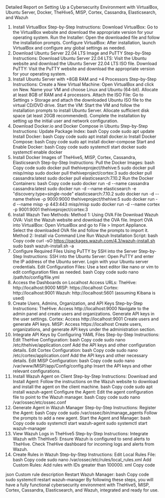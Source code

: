 Detailed Report on Setting Up a Cybersecurity Environment with VirtualBox, Ubuntu Server, Docker, TheHive5, MISP, Cortex, Cassandra, Elasticsearch, and Wazuh
1. Install VirtualBox
Step-by-Step Instructions:
Download VirtualBox: Go to the VirtualBox website and download the appropriate version for your operating system.
Run the Installer: Open the downloaded file and follow the installation prompts.
Configure VirtualBox: After installation, launch VirtualBox and configure any global settings as needed.
2. Download Ubuntu Server 22.04 LTS Image and PuTTY
Step-by-Step Instructions:
Download Ubuntu Server 22.04 LTS:
Visit the Ubuntu website and download the Ubuntu Server 22.04 LTS ISO file.
Download PuTTY:
Visit the PuTTY website and download the appropriate version for your operating system.
3. Install Ubuntu Server with +8GB RAM and +4 Processors
Step-by-Step Instructions:
Create a New Virtual Machine:
Open VirtualBox and click on New.
Name your VM and choose Linux and Ubuntu (64-bit).
Allocate at least 8GB of RAM and 4 processors.
Attach the ISO File:
Go to Settings > Storage and attach the downloaded Ubuntu ISO file to the virtual CD/DVD drive.
Start the VM:
Start the VM and follow the installation prompts to install Ubuntu Server.
Allocate sufficient disk space (at least 20GB recommended).
Complete the installation by setting up the initial user and network configuration.
4. Download Docker.io and Docker Compose in Ubuntu
Step-by-Step Instructions:
Update Package Index:
bash
Copy code
sudo apt update
Install Docker:
bash
Copy code
sudo apt install docker.io
Install Docker Compose:
bash
Copy code
sudo apt install docker-compose
Start and Enable Docker:
bash
Copy code
sudo systemctl start docker
sudo systemctl enable docker
5. Install Docker Images of TheHive5, MISP, Cortex, Cassandra, Elasticsearch
Step-by-Step Instructions:
Pull the Docker Images:
bash
Copy code
sudo docker pull thehiveproject/thehive:5
sudo docker pull misp/misp
sudo docker pull thehiveproject/cortex:3
sudo docker pull cassandra:latest
sudo docker pull elasticsearch:7.10.2
Run the Docker Containers:
bash
Copy code
sudo docker run -d --name cassandra cassandra:latest
sudo docker run -d --name elasticsearch -e "discovery.type=single-node" elasticsearch:7.10.2
sudo docker run -d --name thehive -p 9000:9000 thehiveproject/thehive:5
sudo docker run -d --name misp -p 443:443 misp/misp
sudo docker run -d --name cortex -p 9001:9001 thehiveproject/cortex:3
6. Install Wazuh
Two Methods:
Method 1: Using OVA File
Download Wazuh OVA:
Visit the Wazuh website and download the OVA file.
Import OVA into VirtualBox:
Open VirtualBox and go to File > Import Appliance.
Select the downloaded OVA file and follow the prompts to import it.
Method 2: Install via Command Line
Run Wazuh Installation Script:
bash
Copy code
curl -sO https://packages.wazuh.com/4.3/wazuh-install.sh
sudo bash wazuh-install.sh -a
7. Configure Required Files Using PuTTY by SSH into the Server
Step-by-Step Instructions:
SSH into the Ubuntu Server:
Open PuTTY and enter the IP address of the Ubuntu server.
Login with your Ubuntu server credentials.
Edit Configuration Files:
Use a text editor like nano or vim to edit configuration files as needed.
bash
Copy code
sudo nano /path/to/config/file.yml
8. Access the Dashboards on Localhost
Access URLs:
TheHive: http://localhost:9000
MISP: https://localhost
Cortex: http://localhost:9001
Wazuh: http://localhost:5601 (assuming Kibana is used)
9. Create Users, Admins, Organization, and API Keys
Step-by-Step Instructions:
TheHive:
Access http://localhost:9000
Navigate to the admin panel and create users and organizations.
Generate API keys in the user settings.
Cortex:
Access http://localhost:9001
Create users and generate API keys.
MISP:
Access https://localhost
Create users, organizations, and generate API keys under the administration section.
10. Integrate API Keys by Configuring YAML Files
Step-by-Step Instructions:
Edit TheHive Configuration:
bash
Copy code
sudo nano /etc/thehive/application.conf
Add the API keys and other configuration details.
Edit Cortex Configuration:
bash
Copy code
sudo nano /etc/cortex/application.conf
Add the API keys and other necessary details.
Edit MISP Configuration:
bash
Copy code
sudo nano /var/www/MISP/app/Config/config.php
Insert the API keys and other relevant configurations.
11. Install Wazuh Agent on Client
Step-by-Step Instructions:
Download and Install Agent:
Follow the instructions on the Wazuh website to download and install the agent on the client machine.
bash
Copy code
sudo apt install wazuh-agent
Configure the Agent:
Edit the agent configuration file to point to the Wazuh manager.
bash
Copy code
sudo nano /var/ossec/etc/ossec.conf
12. Generate Agent in Wazuh Manager
Step-by-Step Instructions:
Register the Agent:
bash
Copy code
sudo /var/ossec/bin/manage_agents
Follow the prompts to add a new agent.
Start the Agent and Manager:
bash
Copy code
sudo systemctl start wazuh-agent
sudo systemctl start wazuh-manager
13. View Wazuh Logs in TheHive5
Step-by-Step Instructions:
Integrate Wazuh with TheHive5:
Ensure Wazuh is configured to send alerts to TheHive.
Check TheHive dashboard for incoming logs and alerts from Wazuh.
14. Create Rules in Wazuh
Step-by-Step Instructions:
Edit Local Rules File:
bash
Copy code
sudo nano /var/ossec/etc/rules/local_rules.xml
Add Custom Rules:
Add rules with IDs greater than 100000.
xml
Copy code
<group name="custom_rules">
  <rule id="100001" level="3">
    <decoded_as>json</decoded_as>
    <description>Custom rule description</description>
    <options>
      <!-- Define rule options here -->
    </options>
  </rule>
</group>
Restart Wazuh Manager:
bash
Copy code
sudo systemctl restart wazuh-manager
By following these steps, you will have a fully functional cybersecurity environment with TheHive5, MISP, Cortex, Cassandra, Elasticsearch, and Wazuh, integrated and ready for use.
